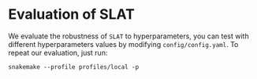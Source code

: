 # Evaluation of SLAT
We evaluate the robustness of `SLAT` to hyperparameters, you can test with different hyperparameters values by modifying `config/config.yaml`. To repeat our evaluation, just run:

```
snakemake --profile profiles/local -p
```